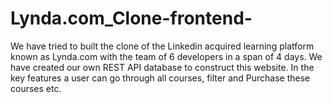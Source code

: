 # Lynda.com_Clone-frontend-
We have tried to built the clone of the Linkedin acquired learning platform known as Lynda.com with the team of 6 developers in a span of 4 days. We have created our own REST API database to construct this website. In the key features a user can go through all courses, filter and Purchase these courses etc.
